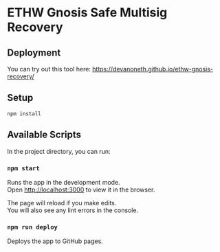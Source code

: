 # ETHW Gnosis Safe Multisig Recovery

## Deployment
You can try out this tool here: https://devanoneth.github.io/ethw-gnosis-recovery/

## Setup
`npm install`

## Available Scripts

In the project directory, you can run:

### `npm start`

Runs the app in the development mode.\
Open [http://localhost:3000](http://localhost:3000) to view it in the browser.

The page will reload if you make edits.\
You will also see any lint errors in the console.

### `npm run deploy`

Deploys the app to GitHub pages.

